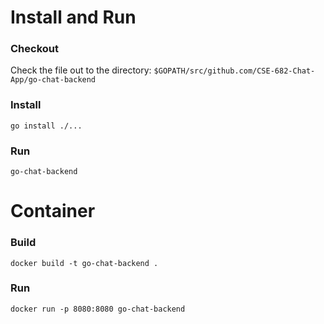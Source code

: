 # Install and Run

### Checkout
Check the file out to the directory: `$GOPATH/src/github.com/CSE-682-Chat-App/go-chat-backend`

### Install
```
go install ./...
```

### Run
```
go-chat-backend
```


# Container


### Build
```
docker build -t go-chat-backend .
```

### Run

```
docker run -p 8080:8080 go-chat-backend
```
